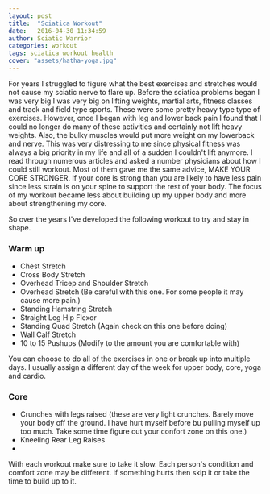 ```yaml
---
layout: post
title:  "Sciatica Workout"
date:   2016-04-30 11:34:59
author: Sciatic Warrior
categories: workout
tags: sciatica workout health
cover: "assets/hatha-yoga.jpg"
---
```


For years I struggled to figure what the best exercises and stretches would not cause my sciatic nerve to flare up. Before the sciatica problems began I was very big I was very big on lifting weights, martial arts, fitness classes and track and field type sports. These were some pretty heavy type type of exercises. However, once I began with leg and lower back pain I found that I could no longer do many of these activities and certainly not lift heavy weights. Also, the bulky muscles would put more weight on my lowerback and nerve. This was very distressing to me since physical fitness was always a big priority in my life and all of a sudden I couldn't lift anymore. I read through numerous articles and asked a number physicians about how I could still workout. Most of them gave me the same advice, MAKE YOUR CORE STRONGER. If your core is strong than you are likely to have less pain since less strain is on your spine to support the rest of your body. The focus of my workout became less about building up my upper body and more about strengthening my core. 

So over the years I've developed the following workout to try and stay in shape.

### Warm up

* Chest Stretch 
* Cross Body Stretch
* Overhead Tricep and Shoulder Stretch
* Overhead Stretch (Be careful with this one. For some people it may cause more pain.)
* Standing Hamstring Stretch
* Straight Leg Hip Flexor 
* Standing Quad Stretch (Again check on this one before doing)
* Wall Calf Stretch
* 10 to 15 Pushups (Modify to the amount you are comfortable with)

You can choose to do all of the exercises in one or break up into multiple days. I usually assign a different day of the week for upper body, core, yoga and cardio.

### Core

* Crunches with legs raised (these are very light crunches. Barely move your body off the ground. I have hurt myself before bu pulling myself up too much. Take some time figure out your confort zone on this one.)
* Kneeling Rear Leg Raises
* 


With each workout make sure to take it slow. Each person's condition and comfort zone may be different. If something hurts then skip it or take the time to build up to it. 
